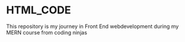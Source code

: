 # HTML_CODE

This repository is my journey in Front End webdevelopment during my MERN course from coding ninjas
